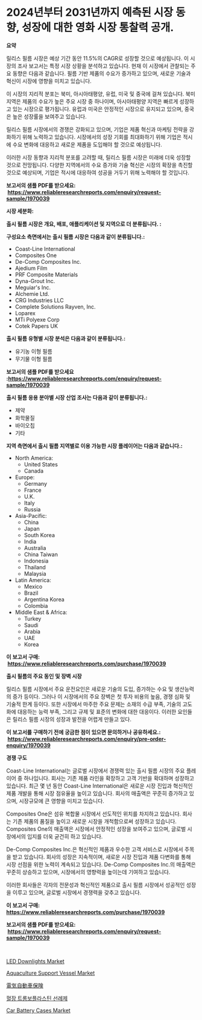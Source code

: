<p><h1>2024년부터 2031년까지 예측된 시장 동향, 성장에 대한 영화 시장 통찰력 공개.</h1></p><p><strong>요약</strong></p>
<p><p>릴리스 필름 시장은 예상 기간 동안 11.5%의 CAGR로 성장할 것으로 예상됩니다. 이 시장의 조사 보고서는 특정 시장 상황을 분석하고 있습니다. 현재 이 시장에서 관찰되는 주요 동향은 다음과 같습니다. 필름 기반 제품의 수요가 증가하고 있으며, 새로운 기술과 혁신이 시장에 영향을 미치고 있습니다.</p><p>이 시장의 지리적 분포는 북미, 아시아태평양, 유럽, 미국 및 중국에 걸쳐 있습니다. 북미 지역은 제품의 수요가 높은 주요 시장 중 하나이며, 아시아태평양 지역은 빠르게 성장하고 있는 시장으로 평가됩니다. 유럽과 미국은 안정적인 시장으로 유지되고 있으며, 중국은 높은 성장률을 보여주고 있습니다.</p><p>릴리스 필름 시장에서의 경쟁은 강화되고 있으며, 기업은 제품 혁신과 마케팅 전략을 강화하기 위해 노력하고 있습니다. 시장에서의 성장 기회를 최대화하기 위해 기업은 적시에 수요 변화에 대응하고 새로운 제품을 도입해야 할 것으로 예상됩니다.</p><p>이러한 시장 동향과 지리적 분포를 고려할 때, 릴리스 필름 시장은 미래에 더욱 성장할 것으로 전망됩니다. 다양한 지역에서의 수요 증가와 기술 혁신은 시장의 확장을 촉진할 것으로 예상되며, 기업은 적시에 대응하여 성공을 거두기 위해 노력해야 할 것입니다.</p></p>
<p><strong>보고서의 샘플 PDF를 받으세요: &nbsp;<a href="https://www.reliableresearchreports.com/enquiry/request-sample/1970039">https://www.reliableresearchreports.com/enquiry/request-sample/1970039</a></strong></p>
<p><strong>시장 세분화:</strong></p>
<p><strong> 출시 필름 시장은 개요, 배포, 애플리케이션 및 지역으로 더 분류됩니다. :</strong></p>
<p><strong>구성요소 측면에서는 출시 필름 시장은 다음과 같이 분류됩니다.:</strong></p>
<p><ul><li>Coast-Line International</li><li>Composites One</li><li>De-Comp Composites Inc.</li><li>Ajedium Film</li><li>PRF Composite Materials</li><li>Dyna-Grout Inc.</li><li>Meguiar's Inc.</li><li>Alchemie Ltd.</li><li>CRG Industries LLC</li><li>Complete Solutions Rayven, Inc.</li><li>Loparex</li><li>MTi Polyexe Corp</li><li>Cotek Papers UK</li></ul></p>
<p><strong> 출시 필름 유형별 시장 분석은 다음과 같이 분류됩니다.:</strong></p>
<p><ul><li>유기농 이형 필름</li><li>무기물 이형 필름</li></ul></p>
<p><strong>보고서의 샘플 PDF를 받으세요 :<a href="https://www.reliableresearchreports.com/enquiry/request-sample/1970039">https://www.reliableresearchreports.com/enquiry/request-sample/1970039</a></strong></p>
<p><strong> 출시 필름 응용 분야별 시장 산업 조사는 다음과 같이 분류됩니다.:</strong></p>
<p><ul><li>제약</li><li>화학물질</li><li>바이오칩</li><li>기타</li></ul></p>
<p><strong>지역 측면에서 출시 필름 지역별로 이용 가능한 시장 플레이어는 다음과 같습니다.:</strong></p>
<p><ul>
    <li>
        North America:
        <ul>
            <li>United States</li>
            <li>Canada</li>
        </ul>
    </li>
    <li>
        Europe:
        <ul>
            <li>Germany</li>
            <li>France</li>
            <li>U.K.</li>
            <li>Italy</li>
            <li>Russia</li>
        </ul>
    </li>
    <li>
        Asia-Pacific:
        <ul>
            <li>China</li>
            <li>Japan</li>
            <li>South Korea</li>
            <li>India</li>
            <li>Australia</li>
            <li>China Taiwan</li>
            <li>Indonesia</li>
            <li>Thailand</li>
            <li>Malaysia</li>
        </ul>
    </li>
    <li>
        Latin America:
        <ul>
            <li>Mexico</li>
            <li>Brazil</li>
            <li>Argentina Korea</li>
            <li>Colombia</li>
        </ul>
    </li>
    <li>
        Middle East & Africa:
        <ul>
            <li>Turkey</li>
            <li>Saudi</li>
            <li>Arabia</li>
            <li>UAE</li>
            <li>Korea</li>
        </ul>
    </li>
    </ul></p>
<p><strong>이 보고서 구매: &nbsp;<a href="https://www.reliableresearchreports.com/purchase/1970039">https://www.reliableresearchreports.com/purchase/1970039</a></strong></p>
<p><strong>출시 필름의 주요 동인 및 장벽 시장</strong></p>
<p><p>릴리스 필름 시장에서 주요 운전요인은 새로운 기술의 도입, 증가하는 수요 및 생산능력의 증가 등이다. 그러나 이 시장에서의 주요 장벽은 첫 투자 비용의 높음, 경쟁 심화 및 기술적 한계 등이다. 또한 시장에서 마주한 주요 문제는 소재의 수급 부족, 기술의 고도화에 대응하는 능력 부족, 그리고 규제 및 표준의 변화에 대한 대응이다. 이러한 요인들은 릴리스 필름 시장의 성장과 발전을 어렵게 만들고 있다.</p></p>
<p><strong>이 보고서를 구매하기 전에 궁금한 점이 있으면 문의하거나 공유하세요.: &nbsp;<a href="https://www.reliableresearchreports.com/enquiry/pre-order-enquiry/1970039">https://www.reliableresearchreports.com/enquiry/pre-order-enquiry/1970039</a></strong></p>
<p><strong>경쟁 구도</strong></p>
<p><p>Coast-Line International는 글로벌 시장에서 경쟁력 있는 출시 필름 시장의 주요 플레이어 중 하나입니다. 회사는 기존 제품 라인을 확장하고 고객 기반을 확대하며 성장하고 있습니다. 최근 몇 년 동안 Coast-Line International은 새로운 시장 진입과 혁신적인 제품 개발을 통해 시장 점유율을 높이고 있습니다. 회사의 매출액은 꾸준히 증가하고 있으며, 시장규모에 큰 영향을 미치고 있습니다.</p><p>Composites One은 섬유 복합물 시장에서 선도적인 위치를 차지하고 있습니다. 회사는 기존 제품의 품질을 높이고 새로운 시장을 개척함으로써 성장하고 있습니다. Composites One의 매출액은 시장에서 안정적인 성장을 보여주고 있으며, 글로벌 시장에서의 입지를 더욱 굳건히 하고 있습니다.</p><p>De-Comp Composites Inc.은 혁신적인 제품과 우수한 고객 서비스로 시장에서 주목을 받고 있습니다. 회사의 성장은 지속적이며, 새로운 시장 진입과 제품 다변화를 통해 시장 선점을 위한 노력이 계속되고 있습니다. De-Comp Composites Inc.의 매출액은 꾸준히 상승하고 있으며, 시장에서의 영향력을 높이는데 기여하고 있습니다.</p><p>이러한 회사들은 각자의 전문성과 혁신적인 제품으로 출시 필름 시장에서 성공적인 성장을 이루고 있으며, 글로벌 시장에서 경쟁력을 갖추고 있습니다.</p></p>
<p><strong>이 보고서 구매: &nbsp; <a href="https://www.reliableresearchreports.com/purchase/1970039">https://www.reliableresearchreports.com/purchase/1970039</a></strong></p>
<p><strong>보고서의 샘플 PDF를 받으세요: &nbsp;<a href="https://www.reliableresearchreports.com/enquiry/request-sample/1970039">https://www.reliableresearchreports.com/enquiry/request-sample/1970039</a></strong><strong></strong></p>
<p>&nbsp;</p>
<p><p><a href="https://github.com/Glendatilghmankmgz0rbhwpy/Market-Research-Report-List-1/blob/main/led-downlights-market.md">LED Downlights Market</a></p><p><a href="https://issuu.com/reportprime-2/docs/aquaculture-support-vessel-market-size-2030.pptx">Aquaculture Support Vessel Market</a></p><p><a href="https://github.com/EmoryYundt1935/Market-Research-Report-List-1/blob/main/458403011974.md">電気自動車保険</a></p><p><a href="https://github.com/vskv4779xr1/Market-Research-Report-List-1/blob/main/817713011184.md">혈장 트롬보플라스틴 선례제</a></p><p><a href="https://issuu.com/reportprime-2/docs/car-battery-cases-market-size-2030.pptx">Car Battery Cases Market</a></p></p>